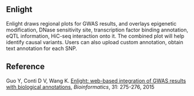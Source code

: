 ## Enlight

Enlight draws regional plots for GWAS results, and overlays epigenetic modification, DNase sensitivity site, transcription factor binding annotation, eQTL information, HiC-seq interaction onto it. The combined plot will help identify causal variants. Users can also upload custom annotation, obtain text annotation for each SNP.

## Reference

Guo Y, Conti D V, Wang K. [Enlight: web-based integration of GWAS results with biological annotations](http://bioinformatics.oxfordjournals.org/content/31/2/275.long), *Bioinformatics*, 31: 275-276, 2015
